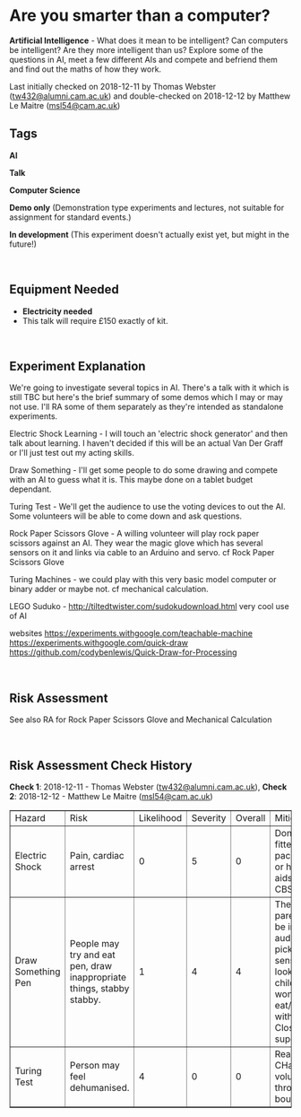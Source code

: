 # Are you smarter than a computer?

**Artificial Intelligence** - What does it mean to be intelligent? Can computers be intelligent? Are they more intelligent than us?
Explore some of the questions in AI, meet a few different AIs and compete and befriend them and find out the maths of how they work.

Last initially checked on 2018-12-11 by Thomas Webster (tw432@alumni.cam.ac.uk) and double-checked on 2018-12-12 by Matthew Le Maitre (msl54@cam.ac.uk)

## Tags
<!--- Start Tags (DO NOT REMOVE THIS COMMENT) --->

**AI**

**Talk**

**Computer Science**

**Demo only** (Demonstration type experiments and lectures, not suitable for assignment for standard events.)

**In development** (This experiment doesn't actually exist yet, but might in the future!)
<!--- End Tags (DO NOT REMOVE THIS COMMENT) --->

<br/>

## Equipment Needed 
- **Electricity needed**
- This talk will require £150 exactly of kit.

<br/>

## Experiment Explanation 

We're going to investigate several topics in AI. There's a talk with it which is still TBC but here's the brief summary of some demos which I may or may not use. I'll RA some of them separately as they're intended as standalone experiments. 

Electric Shock Learning - I will touch an 'electric shock generator' and then talk about learning. I haven't decided if this will be an actual Van Der Graff or I'll just test out my acting skills.

Draw Something - I'll get some people to do some drawing and compete with an AI to guess what it is. This maybe done on a tablet budget dependant.

Turing Test - We'll get the audience to use the voting devices to out the AI. Some volunteers will be able to come down and ask questions.

Rock Paper Scissors Glove - A willing volunteer will play rock paper scissors against an AI. They wear the magic glove which has several sensors on it and links via cable to an Arduino and servo. cf Rock Paper Scissors Glove

Turing Machines - we could play with this very basic model computer or binary adder or maybe not. cf mechanical calculation.

LEGO Suduko - http://tiltedtwister.com/sudokudownload.html very cool use of AI

websites
https://experiments.withgoogle.com/teachable-machine
https://experiments.withgoogle.com/quick-draw
https://github.com/codybenlewis/Quick-Draw-for-Processing



<br/>

## Risk Assessment

<table border=1>
<tr><td>Hazard</td>
<td>Risk</td>
<td>Likelihood</td>
<td>Severity</td>
<td>Overall</td>
<td>Mitigation</td>
<td>Likelihood</td>
<td>Severity</td>
<td>Overall</td>
</td></tr>
<tr><td>Electric Shock</td><td>
Pain, cardiac arrest
</td><td>
0
</td><td>
5
</td><td>
0
</td><td>
Don't get fitted with a pacemaker or hearing aids before CBS.
</td><td>
0
</td><td>
5
</td><td>
0
</td></tr>
<tr><td>Draw Something Pen</td><td>
People may try and eat pen, draw inappropriate things, stabby stabby.
</td><td>
1
</td><td>
4
</td><td>
4
</td><td>
There parents will be in audience, pick sensible looking child who won't eat/stabby with pen. Close supervision.
</td><td>
1
</td><td>
3
</td><td>
3
</td></tr>
<tr><td>Turing Test</td><td>
Person may feel dehumanised.
</td><td>
4
</td><td>
0
</td><td>
0
</td><td>
Reasure CHaOS volunteer through bounce
</td><td>
5
</td><td>
0
</td><td>
0
</td></tr>

See also RA for Rock Paper Scissors Glove and Mechanical Calculation

<br/>

## Risk Assessment Check History 

**Check 1**: 2018-12-11 - Thomas Webster (tw432@alumni.cam.ac.uk), **Check 2**: 2018-12-12 - Matthew Le Maitre (msl54@cam.ac.uk)